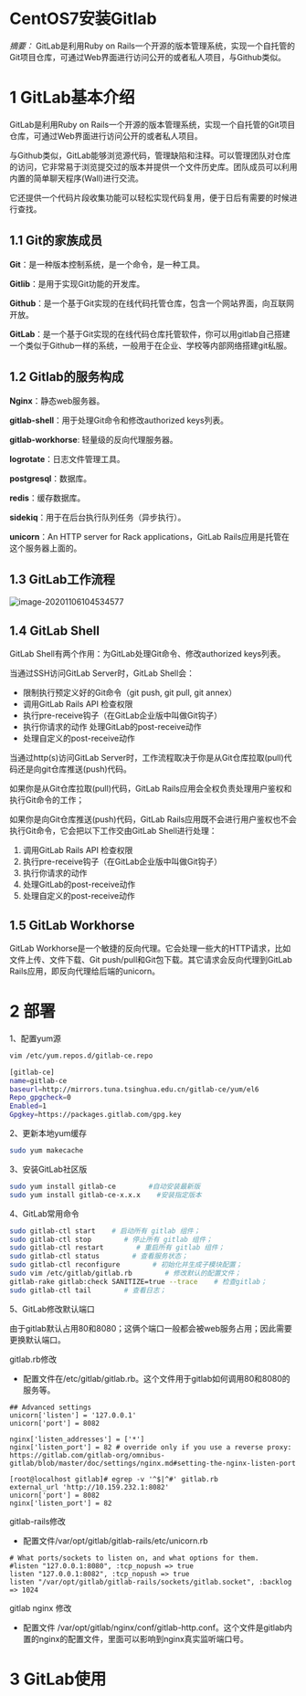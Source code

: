 



# CentOS7安装Gitlab



*摘要：* GitLab是利用Ruby on Rails一个开源的版本管理系统，实现一个自托管的Git项目仓库，可通过Web界面进行访问公开的或者私人项目，与Github类似。

# 1 GitLab基本介绍

GitLab是利用Ruby on Rails一个开源的版本管理系统，实现一个自托管的Git项目仓库，可通过Web界面进行访问公开的或者私人项目。

与Github类似，GitLab能够浏览源代码，管理缺陷和注释。可以管理团队对仓库的访问，它非常易于浏览提交过的版本并提供一个文件历史库。团队成员可以利用内置的简单聊天程序(Wall)进行交流。

它还提供一个代码片段收集功能可以轻松实现代码复用，便于日后有需要的时候进行查找。

## 1.1 Git的家族成员

**Git**：是一种版本控制系统，是一个命令，是一种工具。

**Gitlib**：是用于实现Git功能的开发库。

**Github**：是一个基于Git实现的在线代码托管仓库，包含一个网站界面，向互联网开放。

**GitLab**：是一个基于Git实现的在线代码仓库托管软件，你可以用gitlab自己搭建一个类似于Github一样的系统，一般用于在企业、学校等内部网络搭建git私服。

## 1.2 Gitlab的服务构成

**Nginx**：静态web服务器。

**gitlab-shell**：用于处理Git命令和修改authorized keys列表。

**gitlab-workhorse**: 轻量级的反向代理服务器。

**logrotate**：日志文件管理工具。

**postgresql**：数据库。

**redis**：缓存数据库。

**sidekiq**：用于在后台执行队列任务（异步执行）。

**unicorn**：An HTTP server for Rack applications，GitLab Rails应用是托管在这个服务器上面的。



## 1.3 GitLab工作流程

![image-20201106104534577](assets/image-20201106104534577.png)



## 1.4 GitLab Shell

GitLab Shell有两个作用：为GitLab处理Git命令、修改authorized keys列表。

当通过SSH访问GitLab Server时，GitLab Shell会：

- 限制执行预定义好的Git命令（git push, git pull, git annex）
- 调用GitLab Rails API 检查权限
- 执行pre-receive钩子（在GitLab企业版中叫做Git钩子）
- 执行你请求的动作 处理GitLab的post-receive动作
- 处理自定义的post-receive动作

当通过http(s)访问GitLab Server时，工作流程取决于你是从Git仓库拉取(pull)代码还是向git仓库推送(push)代码。

如果你是从Git仓库拉取(pull)代码，GitLab Rails应用会全权负责处理用户鉴权和执行Git命令的工作；

如果你是向Git仓库推送(push)代码，GitLab Rails应用既不会进行用户鉴权也不会执行Git命令，它会把以下工作交由GitLab Shell进行处理：

1. 调用GitLab Rails API 检查权限
2. 执行pre-receive钩子（在GitLab企业版中叫做Git钩子）
3. 执行你请求的动作
4. 处理GitLab的post-receive动作
5. 处理自定义的post-receive动作

## 1.5 GitLab Workhorse

GitLab Workhorse是一个敏捷的反向代理。它会处理一些大的HTTP请求，比如文件上传、文件下载、Git push/pull和Git包下载。其它请求会反向代理到GitLab Rails应用，即反向代理给后端的unicorn。

 

# 2 部署

1、配置yum源

```bash
vim /etc/yum.repos.d/gitlab-ce.repo
```

```bash
[gitlab-ce]
name=gitlab-ce
baseurl=http://mirrors.tuna.tsinghua.edu.cn/gitlab-ce/yum/el6
Repo_gpgcheck=0
Enabled=1
Gpgkey=https://packages.gitlab.com/gpg.key
```

2、更新本地yum缓存

```bash
sudo yum makecache
```

3、安装GitLab社区版

```bash
sudo yum install gitlab-ce        #自动安装最新版
sudo yum install gitlab-ce-x.x.x    #安装指定版本
```



4、GitLab常用命令

```bash
sudo gitlab-ctl start    # 启动所有 gitlab 组件；
sudo gitlab-ctl stop        # 停止所有 gitlab 组件；
sudo gitlab-ctl restart        # 重启所有 gitlab 组件；
sudo gitlab-ctl status        # 查看服务状态；
sudo gitlab-ctl reconfigure        # 初始化并生成子模块配置；
sudo vim /etc/gitlab/gitlab.rb        # 修改默认的配置文件；
gitlab-rake gitlab:check SANITIZE=true --trace    # 检查gitlab；
sudo gitlab-ctl tail        # 查看日志；
```



5、GitLab修改默认端口

由于gitlab默认占用80和8080；这俩个端口一般都会被web服务占用；因此需要更换默认端口。



gitlab.rb修改

- 配置文件在/etc/gitlab/gitlab.rb。这个文件用于gitlab如何调用80和8080的服务等。

```
## Advanced settings
unicorn['listen'] = '127.0.0.1'
unicorn['port'] = 8082
 
nginx['listen_addresses'] = ['*']
nginx['listen_port'] = 82 # override only if you use a reverse proxy: https://gitlab.com/gitlab-org/omnibus-gitlab/blob/master/doc/settings/nginx.md#setting-the-nginx-listen-port
```





```
[root@localhost gitlab]# egrep -v '^$|^#' gitlab.rb
external_url 'http://10.159.232.1:8082'
unicorn['port'] = 8082
nginx['listen_port'] = 82

```





gitlab-rails修改

- 配置文件/var/opt/gitlab/gitlab-rails/etc/unicorn.rb

```
# What ports/sockets to listen on, and what options for them.
#listen "127.0.0.1:8080", :tcp_nopush => true
listen "127.0.0.1:8082", :tcp_nopush => true
listen "/var/opt/gitlab/gitlab-rails/sockets/gitlab.socket", :backlog => 1024
```

gitlab nginx 修改

- 配置文件 /var/opt/gitlab/nginx/conf/gitlab-http.conf。这个文件是gitlab内置的nginx的配置文件，里面可以影响到nginx真实监听端口号。







# 3 GitLab使用




